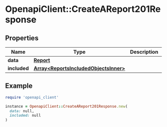 # OpenapiClient::CreateAReport201Response

## Properties

| Name | Type | Description | Notes |
| ---- | ---- | ----------- | ----- |
| **data** | [**Report**](Report.md) |  | [optional] |
| **included** | [**Array&lt;ReportsIncludedObjectsInner&gt;**](ReportsIncludedObjectsInner.md) |  | [optional] |

## Example

```ruby
require 'openapi_client'

instance = OpenapiClient::CreateAReport201Response.new(
  data: null,
  included: null
)
```


